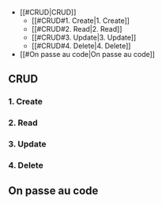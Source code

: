 - [[#CRUD|CRUD]]
	- [[#CRUD#1.  Create|1.  Create]]
	- [[#CRUD#2. Read|2. Read]]
	- [[#CRUD#3. Update|3. Update]]
	- [[#CRUD#4. Delete|4. Delete]]
- [[#On passe au code|On passe au code]]

## CRUD
### 1.  Create
### 2. Read
### 3. Update
### 4. Delete



## On passe au code
